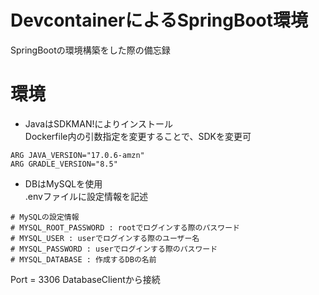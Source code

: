 # DevcontainerによるSpringBoot環境
SpringBootの環境構築をした際の備忘録

# 環境
- JavaはSDKMAN!によりインストール  
Dockerfile内の引数指定を変更することで、SDKを変更可
```
ARG JAVA_VERSION="17.0.6-amzn"
ARG GRADLE_VERSION="8.5"
```

- DBはMySQLを使用  
.envファイルに設定情報を記述
```
# MySQLの設定情報
# MYSQL_ROOT_PASSWORD : rootでログインする際のパスワード
# MYSQL_USER : userでログインする際のユーザー名
# MYSQL_PASSWORD : userでログインする際のパスワード
# MYSQL_DATABASE : 作成するDBの名前
```
Port = 3306 DatabaseClientから接続